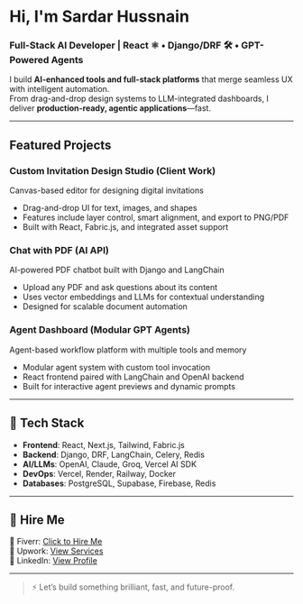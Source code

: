 # Hi, I'm Sardar Hussnain 
### Full-Stack AI Developer | React ⚛ • Django/DRF 🛠 • GPT-Powered Agents 

I build **AI-enhanced tools and full-stack platforms** that merge seamless UX with intelligent automation.  
From drag-and-drop design systems to LLM-integrated dashboards, I deliver **production-ready, agentic applications**—fast.

---

## Featured Projects

### Custom Invitation Design Studio (Client Work)
Canvas-based editor for designing digital invitations  
- Drag-and-drop UI for text, images, and shapes  
- Features include layer control, smart alignment, and export to PNG/PDF  
- Built with React, Fabric.js, and integrated asset support

### Chat with PDF (AI API)
AI-powered PDF chatbot built with Django and LangChain  
- Upload any PDF and ask questions about its content  
- Uses vector embeddings and LLMs for contextual understanding  
- Designed for scalable document automation

### Agent Dashboard (Modular GPT Agents)
Agent-based workflow platform with multiple tools and memory  
- Modular agent system with custom tool invocation  
- React frontend paired with LangChain and OpenAI backend  
- Built for interactive agent previews and dynamic prompts

---

## 🧠 Tech Stack

- **Frontend**: React, Next.js, Tailwind, Fabric.js  
- **Backend**: Django, DRF, LangChain, Celery, Redis  
- **AI/LLMs**: OpenAI, Claude, Groq, Vercel AI SDK  
- **DevOps**: Vercel, Render, Railway, Docker  
- **Databases**: PostgreSQL, Supabase, Firebase, Redis

---

## 💼 Hire Me

📎 Fiverr: [Click to Hire Me](https://www.fiverr.com/s/DB6R167)  
📎 Upwork: [View Services](https://www.upwork.com/freelancers/~01fd7f8bcb6e4ddf48?mp_source=share)  
🔗 LinkedIn: [View Profile](https://www.linkedin.com/in/sardar-hussnain-268022240)

---

> ⚡ Let’s build something brilliant, fast, and future-proof.

